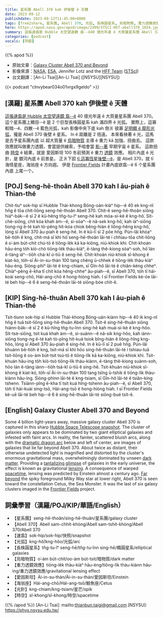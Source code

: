 ```yaml
---
title: 星系團 Abell 370 kah 伊後壁 ê 天體
date: 2023-09-12
publishdate: 2023-09-12T11:45:00+0800
tags: [free2share, 星系團, Abell 370, 光弧, 長株圓星系, 烏暗物質, 重力透鏡效應, 愛因斯坦, 海翁座, 光針, 時空, 速翕]
hero: https://apod.nasa.gov/apod/image/2309/STSCI-HST-abell370_1024.jpg
summary: 這張速翕是 Hubble 太空望遠鏡 翕--ê40 億光年遠 ê 大質量星系團 Abell 370。
categories: [podcast]
vocals: [阿錕]
---
```


{{% apod %}}

- 原始文章：[Galaxy Cluster Abell 370 and Beyond](https://apod.nasa.gov/apod/ap230912.html)
- 影像來源：[NASA](https://www.nasa.gov/), [ESA](http://www.spacetelescope.org/), Jennifer Lotz and the [HFF Team](https://frontierfields.org/about/) ([STScI](http://www.stsci.edu/portal/))
- 台文翻譯：[An-Li Tsai][An-Li Tsai] ([NSYSU][NSYSU])

{{< podcast "clnvybear034o01vrgx9geldo" >}}

## [漢羅] 星系團 Abell 370 kah 伊後壁 ê 天體
[這張速翕是 Hubble 太空望遠鏡 翕--ê][Hubble Space Telescope snapshot] 40 億光年遠 ê 大質量星系團 Abell 370。
這个星系團上顯目--ê 是 2 个巨型長株圓星系 kah 滿四界 ê 光弧。
實際上，這寡較暗--ê、四散--ê 藍色光弧，kah 影像中央下底 kah 倒爿 彼寡 [足明顯 ê 龍形光弧][dramatic dragon arc]，攏是 Abell 370 後壁 ê 星系。
In ê 距離是 2 倍遠。
本來看袂著 ê 光，這馬是去予星系團內底 以 超大質量 ê [烏暗物質][dark matter] 主導 ê 重力 kā 加強、扭曲去。
這款效應就叫做重力透鏡，會當提供線索，予咱會當 [影--著][tantalizing glimpse] 早期宇宙 ê 星系。
這款扭曲 [時空][spacetime] ê 結果，就是 愛因斯坦 100 冬前預測 ê 重力 [透鏡][lensing] 效應。
相片內底 ê 光針，是 銀河內底 ê 前景星。
正爿下跤 [tī 這寡恆星後壁--ê][Far beyond]，是 Abell 370，就 tī 海怪星座，海翁座 ê 方向遐。
伊是 [Frontier Fields][Frontier Fields] 計畫內底欲翕--ê 6 个星系團內底 上尾一个。

## [POJ] Seng-hē-thoân Abell 370 kah I āu-piah ê Thian-thé
Chit-tiuⁿ sok-hip sī Hubble Thài-khong Bōng-oán-kiàⁿ hip--ê 40 ek kng-nî hn̄g ê tōa chit-liōng seng-hē-thoân Abell 370.
Chit-ê seng-hē-thoân siōng hiáⁿ-ba̍k--ê sī 2 ê kū-hêng tn̂g-tu-îⁿ seng-hē kah móa-sì-kè ê kng-hô͘.
Si̍t-chè-siōng, chit kóa khah àm--ê, sì-sóaⁿ--ê nâ-sek kng-hô͘, kah iáⁿ-siōng tiong-ng ē-té kah tò-pêng hit-kóa chiok bêng-hián ê liông-hêng kng-hô͘, lóng sī Abell 370 āu-piah ê seng-hē.
In ê kū-lī sī 2 pōe hn̄g.
Pún-lâi khòaⁿ bē-tio̍h ê kng, chit-má sī khì hō͘ seng-hē-thoân lāi-té í chhiau-tōa chit-liōng ê o͘-àm bu̍t-chit chú-tō ê tiōng-le̍k kā ka-kiông, niú-khiok khì.
Chit-khoán hāu-èng to̍h kiò-chò tiōng-le̍k thàu-kiàⁿ, ē-tàng thê-kiong sòaⁿ-soh, hō͘ lán ē-tàng iáⁿ--tio̍h chá-kî ú-tiū ê seng-hē.
Chit-khoán niú-khiok sî-khong ê kiat-kó, to̍h-sī Ài-in-su-thán 100 tang chêng ū-chhek ê tiōng-le̍k thàu-kiàⁿ hāu-èng.
Siòng-phìⁿ lāi-té ê kng-chiam, sī Gîn-hô lāi-té ê chiân-kéng chheⁿ.
Chiàⁿ-pêng ē-kha tī chit kóa hêng-chheⁿ āu-piah--ê, sī Abell 370, to̍h tī hái-koài seng-chō, Hái-ang-chō ê hong-hiòng hiah.
I sī Frontier Fields kè-ōe lāi-té beh hip--ê 6 ê seng-hē-thoân lāi-té siōng-bóe chi̍t-ê.


## [KIP] Sing-hē-thuân Abell 370 kah I āu-piah ê Thian-thé
Tsit-tiunn sok-hip sī Hubble Thài-khong Bōng-uán-kiànn hip--ê 40 ik kng-nî hn̄g ê tuā tsit-liōng sing-hē-thuân Abell 370.
Tsit-ê sing-hē-thuân siōng hiánn-ba̍k--ê sī 2 ê kū-hîng tn̂g-tu-înn sing-hē kah muá-sì-kè ê kng-hôo.
Si̍t-tsè-siōng, tsit kuá khah àm--ê, sì-suánn--ê nâ-sik kng-hôo, kah iánn-siōng tiong-ng ē-té kah tò-pîng hit-kuá tsiok bîng-hián ê liông-hîng kng-hôo, lóng sī Abell 370 āu-piah ê sing-hē.
In ê kū-lī sī 2 puē hn̄g.
Pún-lâi khuànn bē-tio̍h ê kng, tsit-má sī khì hōo sing-hē-thuân lāi-té í tshiau-tuā tsit-liōng ê oo-àm bu̍t-tsit tsú-tō ê tiōng-li̍k kā ka-kiông, niú-khiok khì.
Tsit-khuán hāu-ìng to̍h kiò-tsò tiōng-li̍k thàu-kiànn, ē-tàng thê-kiong suànn-soh, hōo lán ē-tàng iánn--tio̍h tsá-kî ú-tiū ê sing-hē.
Tsit-khuán niú-khiok sî-khong ê kiat-kó, to̍h-sī Ài-in-su-thán 100 tang tsîng ū-tshik ê tiōng-li̍k thàu-kiànn hāu-ìng.
Siòng-phìnn lāi-té ê kng-tsiam, sī Gîn-hô lāi-té ê tsiân-kíng tshenn.
Tsiànn-pîng ē-kha tī tsit kuá hîng-tshenn āu-piah--ê, sī Abell 370, to̍h tī hái-kuài sing-tsō, Hái-ang-tsō ê hong-hiòng hiah.
I sī Frontier Fields kè-uē lāi-té beh hip--ê 6 ê sing-hē-thuân lāi-té siōng-bué tsi̍t-ê.

## [English] Galaxy Cluster Abell 370 and Beyond
Some 4 billion light-years away, massive galaxy cluster Abell 370 is captured in this sharp [Hubble Space Telescope snapshot][Hubble Space Telescope snapshot].
The cluster of galaxies only appears to be dominated by two giant elliptical galaxies and infested with faint arcs.
In reality, the fainter, scattered bluish arcs, along with the [dramatic dragon arc][dramatic dragon arc] below and left of center, are images of galaxies that lie far beyond Abell 370.
About twice as distant, their otherwise undetected light is magnified and distorted by the cluster's enormous gravitational mass, overwhelmingly dominated by unseen [dark matter][dark matter].
Providing a [tantalizing glimpse][tantalizing glimpse] of galaxies in the early universe, the effect is known as gravitational [lensing][lensing].
A consequence of warped [spacetime][spacetime], lensing was predicted by Einstein almost a century ago.
[Far beyond][Far beyond] the spiky foreground Milky Way star at lower right, Abell 370 is seen toward the constellation Cetus, the Sea Monster.
It was the last of six galaxy clusters imaged in the [Frontier Fields][Frontier Fields] project.

## 詞彙學習（漢羅/POJ/KIP/華語/English）
- 【星系團】seng-hē-thoân/sing-hē-thuân/星系團/galaxy cluster
- 【Abell 370】Abell sam-chhi̍t-khòng/Abell sam-tshi̍t-khòng/Abell 370/Abell 370
- 【速翕】sok-hip/sok-hip/快照/snapshot
- 【光弧】kng-hô͘/kng-hôo/光弧/arc
- 【長株圓星系】tn̂g-tu-îⁿ seng-hē/tn̂g-tu-înn sing-hē/橢圓星系/elliptical galaxies
- 【烏暗物質】o͘-àm bu̍t-chit/oo-àm bu̍t-tsit/暗物質/dark matter
- 【重力透鏡效應】tiōng-le̍k thàu-kiàⁿ hāu-èng/tiōng-li̍k thàu-kiànn hāu-ìng/重力透鏡效應/gravitational lensing effect
- 【愛因斯坦】Ài-in-su-thán/Ài-in-su-thán/愛因斯坦/Einstein
- 【海翁座】Hái-ang-chō/Hái-ang-tsō/鯨魚座/Cetus
- 【光針】kng-chiam/kng-tsiam/星芒/spik
- 【時空】sî-khong/sî-khong/時空/spacetime

{{% /apod %}}
[An-Li Tsai]: mailto:thianbun.taigi@gmail.com
[NSYSU]: https://phys.nsysu.edu.tw/

[copyright]: https://apod.nasa.gov/apod/fap/lib/about_apod.html#srapply
[License]: https://creativecommons.org/licenses/by/2.0/

[Hubble Space Telescope snapshot]:https://hubblesite.org/contents/media/images/2017/20/4024-Image.html
[dramatic dragon arc]:https://apod.nasa.gov/apod/ap160828.html
[dark matter]:https://en.wikipedia.org/wiki/Dark_matter#Galaxy_clusters
[tantalizing glimpse]:http://webbtelescope.org/
[lensing]:https://apod.nasa.gov/apod/ap151127.html
[spacetime]:http://www.black-holes.org/
[Far beyond]:https://hubblesite.org/contents/media/videos/2017/20/953-Video.html
[Frontier Fields]:https://frontierfields.org/
